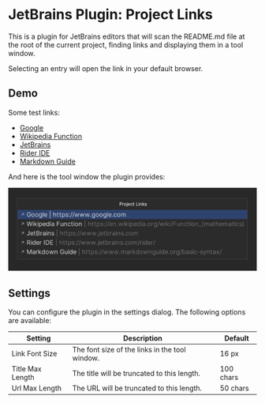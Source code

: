 # JetBrains Plugin: Project Links

This is a plugin for JetBrains editors that will scan the README.md file at the root of the current project, finding links and displaying
them in a tool window.

Selecting an entry will open the link in your default browser.

## Demo

Some test links:

- [Google](https://www.google.com)
- [Wikipedia Function](https://en.wikipedia.org/wiki/Function_(mathematics))
- [JetBrains](https://www.jetbrains.com)
- [Rider IDE](https://www.jetbrains.com/rider/)
- [Markdown Guide](https://www.markdownguide.org/basic-syntax/)

And here is the tool window the plugin provides:

![image](resources/Demo.png)

## Settings

You can configure the plugin in the settings dialog. The following options are available:

| Setting          | Description                                    | Default   |
|------------------|------------------------------------------------|-----------|
| Link Font Size   | The font size of the links in the tool window. | 16  px    |
| Title Max Length | The title will be truncated to this length.    | 100 chars |
| Url Max Length   | The URL will be truncated to this length.      | 50  chars |
